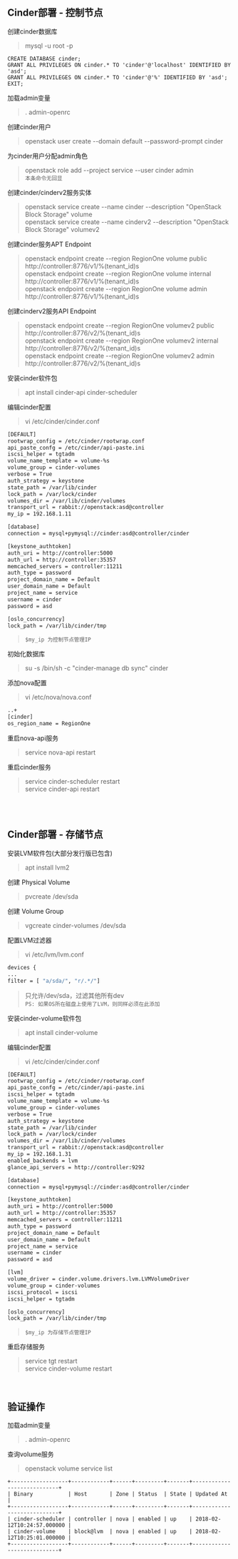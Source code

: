 ## Cinder部署 - 控制节点

创建cinder数据库

>  mysql -u root -p
```
CREATE DATABASE cinder;
GRANT ALL PRIVILEGES ON cinder.* TO 'cinder'@'localhost' IDENTIFIED BY 'asd';
GRANT ALL PRIVILEGES ON cinder.* TO 'cinder'@'%' IDENTIFIED BY 'asd';
EXIT;
```
加载admin变量
> . admin-openrc

创建cinder用户
> openstack user create --domain default --password-prompt cinder

为cinder用户分配admin角色
> openstack role add --project service --user cinder admin  
> `本条命令无回显`

创建cinder/cinderv2服务实体
> openstack service create --name cinder --description "OpenStack Block Storage" volume  
> openstack service create --name cinderv2 --description "OpenStack Block Storage" volumev2

创建cinder服务APT Endpoint
> openstack endpoint create --region RegionOne volume public http://controller:8776/v1/%\(tenant_id\)s  
> openstack endpoint create --region RegionOne volume internal http://controller:8776/v1/%\(tenant_id\)s  
> openstack endpoint create --region RegionOne volume admin http://controller:8776/v1/%\(tenant_id\)s  

创建cinderv2服务API Endpoint
> openstack endpoint create --region RegionOne volumev2 public http://controller:8776/v2/%\(tenant_id\)s  
> openstack endpoint create --region RegionOne volumev2 internal http://controller:8776/v2/%\(tenant_id\)s  
> openstack endpoint create --region RegionOne volumev2 admin http://controller:8776/v2/%\(tenant_id\)s  

安装cinder软件包
> apt install cinder-api cinder-scheduler

编辑cinder配置
> vi /etc/cinder/cinder.conf
```bash
[DEFAULT]
rootwrap_config = /etc/cinder/rootwrap.conf
api_paste_confg = /etc/cinder/api-paste.ini
iscsi_helper = tgtadm
volume_name_template = volume-%s
volume_group = cinder-volumes
verbose = True
auth_strategy = keystone
state_path = /var/lib/cinder
lock_path = /var/lock/cinder
volumes_dir = /var/lib/cinder/volumes
transport_url = rabbit://openstack:asd@controller
my_ip = 192.168.1.11

[database]
connection = mysql+pymysql://cinder:asd@controller/cinder

[keystone_authtoken]
auth_uri = http://controller:5000
auth_url = http://controller:35357
memcached_servers = controller:11211
auth_type = password
project_domain_name = Default
user_domain_name = Default
project_name = service
username = cinder
password = asd

[oslo_concurrency]
lock_path = /var/lib/cinder/tmp
```
> `$my_ip 为控制节点管理IP`

初始化数据库
> su -s /bin/sh -c "cinder-manage db sync" cinder

添加nova配置
>vi /etc/nova/nova.conf
```bash
..+
[cinder]
os_region_name = RegionOne
```

重启nova-api服务

> service nova-api restart

重启cinder服务

> service cinder-scheduler restart  
> service cinder-api restart  

<br />
<br />

## Cinder部署 - 存储节点

安装LVM软件包(大部分发行版已包含)
> apt install lvm2

创建 Physical Volume
> pvcreate /dev/sda

创建 Volume Group 
> vgcreate cinder-volumes /dev/sda

配置LVM过滤器
> vi /etc/lvm/lvm.conf
```bash
devices {
...
filter = [ "a/sda/", "r/.*/"]
```
> 只允许/dev/sda，过滤其他所有dev  
> `PS: 如果OS所在磁盘上使用了LVM，则同样必须在此添加`  

安装cinder-volume软件包
> apt install cinder-volume

编辑cinder配置
> vi /etc/cinder/cinder.conf

```bash
[DEFAULT]
rootwrap_config = /etc/cinder/rootwrap.conf
api_paste_confg = /etc/cinder/api-paste.ini
iscsi_helper = tgtadm
volume_name_template = volume-%s
volume_group = cinder-volumes
verbose = True
auth_strategy = keystone
state_path = /var/lib/cinder
lock_path = /var/lock/cinder
volumes_dir = /var/lib/cinder/volumes
transport_url = rabbit://openstack:asd@controller
my_ip = 192.168.1.31
enabled_backends = lvm
glance_api_servers = http://controller:9292

[database]
connection = mysql+pymysql://cinder:asd@controller/cinder

[keystone_authtoken]
auth_uri = http://controller:5000
auth_url = http://controller:35357
memcached_servers = controller:11211
auth_type = password
project_domain_name = Default
user_domain_name = Default
project_name = service
username = cinder
password = asd

[lvm]
volume_driver = cinder.volume.drivers.lvm.LVMVolumeDriver
volume_group = cinder-volumes
iscsi_protocol = iscsi
iscsi_helper = tgtadm

[oslo_concurrency]
lock_path = /var/lib/cinder/tmp
```

> `$my_ip 为存储节点管理IP`

重启存储服务
> service tgt restart  
> service cinder-volume restart  

<br />

## 验证操作

加载admin变量

> . admin-openrc

查询volume服务
> openstack volume service list

```
+------------------+------------+------+---------+-------+----------------------------+
| Binary           | Host       | Zone | Status  | State | Updated At                 |
+------------------+------------+------+---------+-------+----------------------------+
| cinder-scheduler | controller | nova | enabled | up    | 2018-02-12T10:24:57.000000 |
| cinder-volume    | block@lvm  | nova | enabled | up    | 2018-02-12T10:25:01.000000 |
+------------------+------------+------+---------+-------+----------------------------+
```

